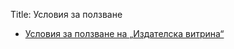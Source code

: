 Title: Условия за ползване

* [Условия за ползване на „Издателска витрина“](/terms-of-use/foreign-books)
